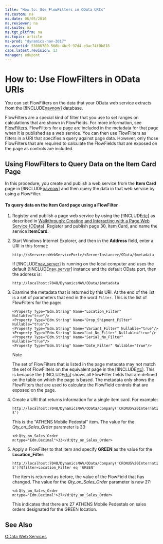 ```yaml
---
title: "How to: Use FlowFilters in OData URIs"
ms.custom: na
ms.date: 06/05/2016
ms.reviewer: na
ms.suite: na
ms.tgt_pltfrm: na
ms.topic: article
ms-prod: "dynamics-nav-2017"
ms.assetid: 53086760-566b-4bc9-97d4-e3ac74f0b818
caps.latest.revision: 13
manager: edupont
---
```

# How to: Use FlowFilters in OData URIs
You can set FlowFilters on the data that your OData web service extracts from the [!INCLUDE[navnow](includes/navnow_md.md)] database.  
  
 FlowFilters are a special kind of filter that you use to set ranges on calculations that are shown in FlowFields. For more information, see [FlowFilters](FlowFilters.md). FlowFilters for a page are included in the metadata for that page when it is published as a web service. You can then use FlowFilters as filters in a URI that specifies a query against page data. However, only those FlowFilters that are required to calculate the FlowFields that are exposed on the page as controls are included.  
  
## Using FlowFilters to Query Data on the Item Card Page  
 In this procedure, you create and publish a web service from the **Item Card** page in [!INCLUDE[navnow](includes/navnow_md.md)] and then query the data in that web service by using a FlowFilter.  
  
#### To query data on the Item Card page using a FlowFilter  
  
1.  Register and publish a page web service by using the [!INCLUDE[rtc](includes/rtc_md.md)] as described in [Walkthrough: Creating and Interacting with a Page Web Service \(OData\)](Walkthrough:%20Creating%20and%20Interacting%20with%20a%20Page%20Web%20Service%20\(OData\).md). Register and publish page 30, Item Card, and name the service **ItemCard**.  
  
2.  Start Windows Internet Explorer, and then in the **Address** field, enter a URI in this format:  
  
    ```  
    http://<Server>:<WebServicePort>/<ServerInstance>/OData/$metadata  
    ```  
  
     If [!INCLUDE[nav_server](includes/nav_server_md.md)] is running on the local computer and uses the default [!INCLUDE[nav_server](includes/nav_server_md.md)] instance and the default OData port, then the address is:  
  
    ```  
    http://localhost:7048/DynamicsNAV/OData/$metadata  
    ```  
  
3.  Examine the metadata that is returned by this URI. At the end of the list is a set of parameters that end in the word `Filter`. This is the list of FlowFilters for the page:  
  
    ```  
    <Property Type="Edm.String" Name="Location_Filter" Nullable="true"/>  
    <Property Type="Edm.String" Name="Drop_Shipment_Filter" Nullable="true"/>  
    <Property Type="Edm.String" Name="Variant_Filter" Nullable="true"/>  
    <Property Type="Edm.String" Name="Lot_No_Filter" Nullable="true"/>  
    <Property Type="Edm.String" Name="Serial_No_Filter" Nullable="true"/>  
    <Property Type="Edm.String" Name="Date_Filter" Nullable="true"/>  
    ```  
  
    > [!NOTE]  
    >  The set of FlowFilters that is listed in the page metadata may not match the set of FlowFilters on the equivalent page in the [!INCLUDE[rtc](includes/rtc_md.md)]. This is because the [!INCLUDE[rtc](includes/rtc_md.md)] shows all FlowFilter fields that are defined on the table on which the page is based. The metadata only shows the FlowFilters that are used to calculate the FlowField controls that are exposed on the page.  
  
4.  Create a URI that returns information for a single item card. For example:  
  
    ```  
    http://localhost:7048/DynamicsNAV/OData/Company('CRONUS%20International%20Ltd.')/ItemCard('1906-S')  
    ```  
  
     This is the "ATHENS Mobile Pedestal" item. The value for the *Qty\_on\_Sales\_Order* parameter is 33:  
  
    ```  
    <d:Qty_on_Sales_Order m:type="Edm.Decimal">33</d:Qty_on_Sales_Order>  
    ```  
  
5.  Apply a FlowFilter to that item and specify **GREEN** as the value for the **Location\_Filter**:  
  
    ```  
    http://localhost:7048/DynamicsNAV/OData/Company('CRONUS%20International%20Ltd.')/ItemCard('1906-S')?$filter=Location_Filter eq 'GREEN'  
    ```  
  
     The item is returned as before, the value of the FlowField that has changed. The value for the *Qty\_on\_Sales\_Order* parameter is now 27:  
  
    ```  
    <d:Qty_on_Sales_Order m:type="Edm.Decimal">27</d:Qty_on_Sales_Order>  
    ```  
  
     This indicates that there are 27 ATHENS Mobile Pedestals on sales orders designated for the GREEN location.  
  
## See Also  
 [OData Web Services](OData-Web-Services.md)